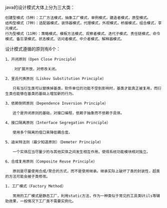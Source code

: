 java的设计模式大体上分为三大类：

    创建型模式（5种）：工厂方法模式，抽象工厂模式，单例模式，建造者模式，原型模式。
    结构型模式（7种）：适配器模式，装饰器模式，代理模式，外观模式，桥接模式，组合模式，享元模式。
    行为型模式（11种）：策略模式、模板方法模式、观察者模式、迭代子模式、责任链模式、命令模式、备忘录模式、状态模式、访问者模式、中介者模式、解释器模式。

设计模式遵循的原则有6个：

    1、开闭原则（Open Close Principle）
       
        对扩展开放，对修改关闭。

    2、里氏代换原则（Liskov Substitution Principle）
    
    　　只有当衍生类可以替换掉基类，软件单位的功能不受到影响时，基类才能真正被复用，而衍生类也能够在基类的基础上增加新的行为。

    3、依赖倒转原则（Dependence Inversion Principle）
    
    　　这个是开闭原则的基础，对接口编程，依赖于抽象而不依赖于具体。
    
    4、接口隔离原则（Interface Segregation Principle）
    
    　　使用多个隔离的借口来降低耦合度。
    
    5、迪米特法则（最少知道原则）（Demeter Principle）
    
    　　一个实体应当尽量少的与其他实体之间发生相互作用，使得系统功能模块相对独立。
    
    6、合成复用原则（Composite Reuse Principle）
    
    　　原则是尽量使用合成/聚合的方式，而不是使用继承。继承实际上破坏了类的封装性，超类的方法可能会被子类修改。
    
    1. 工厂模式（Factory Method）
    
    　　常用的工厂模式是静态工厂，利用static方法，作为一种类似于常见的工具类Utils等辅助效果，一般情况下工厂类不需要实例化。